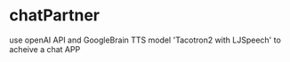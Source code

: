 # chatPartner
use openAI API and GoogleBrain TTS model 'Tacotron2 with LJSpeech' to acheive a chat APP
